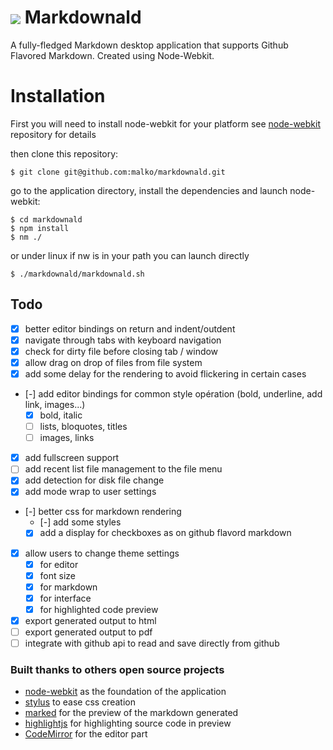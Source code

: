 # <img src="https://raw.github.com/malko/markdownald/master/markdownald.png" valign="middle"/> Markdownald

A fully-fledged Markdown desktop application that supports Github Flavored Markdown. Created using Node-Webkit.

# Installation
First you will need to install node-webkit for your platform see [node-webkit](https://github.com/rogerwang/node-webkit) repository for details

then clone this repository:
```
$ git clone git@github.com:malko/markdownald.git
```

go to the application directory, install the dependencies and launch node-webkit:
```
$ cd markdownald
$ npm install
$ nm ./
```
or under linux if nw is in your path you can launch directly 
```
$ ./markdownald/markdownald.sh
```

## Todo
- [x] better editor bindings on return and indent/outdent
- [x] navigate through tabs with keyboard navigation
- [x] check for dirty file before closing tab / window
- [x] allow drag on drop of files from file system
- [x] add some delay for the rendering to avoid flickering in certain cases
- [-] add editor bindings for common style opération (bold, underline, add link, images...)
  - [x] bold, italic
  - [ ] lists, bloquotes, titles
  - [ ] images, links
- [x] add fullscreen support
- [ ] add recent list file management to the file menu
- [x] add detection for disk file change
- [x] add mode wrap to user settings
- [-] better css for markdown rendering
  - [-] add some styles
  - [x] add a display for checkboxes as on github flavord markdown
- [x] allow users to change theme settings
  - [x] for editor
  - [x] font size
  - [x] for markdown
  - [x] for interface
  - [x] for highlighted code preview
- [x] export generated output to html
- [ ] export generated output to pdf 
- [ ] integrate with github api to read and save directly from github

### Built thanks to others open source projects
- [node-webkit](https://github.com/rogerwang/node-webkit) as the foundation of the application
- [stylus](http://learnboost.github.io/stylus/) to ease css creation
- [marked](https://github.com/chjj/marked) for the preview of the markdown generated
- [highlightjs](https://github.com/isagalaev/highlight.js) for highlighting source code in preview
- [CodeMirror](http://codemirror.net/) for the editor part
